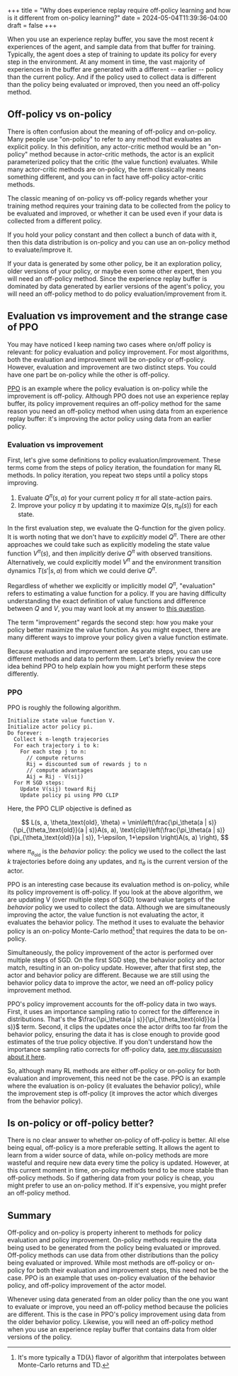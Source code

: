 +++
title = "Why does experience replay require off-policy learning and how is it different from on-policy learning?"
date = 2024-05-04T11:39:36-04:00
draft = false
+++

When you use an experience replay buffer, you save the most recent $k$ experiences of the agent, and sample data from that buffer for training. Typically, the agent does a step of training to update its policy for every step in the environment. At any moment in time, the vast majority of experiences in the buffer are generated with a different -- earlier -- policy than the current policy. And if the policy used to collect data is different than the policy being evaluated or improved, then you need an off-policy method.<!--more-->

## Off-policy vs on-policy

There is often confusion about the meaning of off-policy and on-policy. Many people use "on-policy" to refer to any method that evaluates an explicit policy. In this definition, any actor-critic method would be an "on-policy" method because in actor-critic methods, the actor is an explicit parameterized policy that the critic (the value function) evaluates. While many actor-critic methods are on-policy, the term classically means something different, and you can in fact have off-policy actor-critic methods.

The classic meaning of on-policy vs off-policy regards whether your training method requires your training data to be collected from the policy to be evaluated and improved, or whether it can be used even if your data is collected from a different policy.

If you hold your policy constant and then collect a bunch of data with it, then this data distribution is on-policy and you can use an on-policy method to evaluate/improve it.

If your data is generated by some other policy, be it an exploration policy, older versions of your policy, or maybe even some other expert, then you will need an off-policy method. Since the experience replay buffer is dominated by data generated by earlier versions of the agent's policy, you will need an off-policy method to do policy evaluation/improvement from it.

## Evaluation vs improvement and the strange case of PPO

You may have noticed I keep naming two cases where on/off policy is relevant: for policy evaluation and policy improvement. For most algorithms, both the evaluation and improvement will be on-policy or off-policy. However, evaluation and improvement are two distinct steps. You could have one part be on-policy while the other is off-policy. 

[PPO](https://arxiv.org/abs/1707.06347) is an example where the policy evaluation is on-policy while the improvement is off-policy. Although PPO does not use an experience replay buffer, its policy improvement requires an off-policy method for the same reason you need an off-policy method when using data from an experience replay buffer: it's improving the actor policy using data from an earlier policy.

### Evaluation vs improvement

First, let's give some definitions to policy evaluation/improvement. These terms come from the steps of policy iteration, the foundation for many RL methods. In policy iteration, you repeat two steps until a policy stops improving.

1. Evaluate $Q^\pi(s, a)$ for your current policy $\pi$ for all state-action pairs.
2. Improve your policy $\pi$ by updating it to maximize $Q(s, \pi_\theta(s))$ for each state.

In the first evaluation step, we evaluate the Q-function for the given policy. It is worth noting that we don't have to _explicitly_ model $Q^\pi$. There are other approaches we could take such as explicitly modeling the state value function $V^\pi(s)$, and then _implicitly_ derive $Q^\pi$ with observed transitions. Alternatively, we could explicitly model $V^\pi$ and the environment transition dynamics $T(s' | s, a)$ from which we could derive $Q^\pi$.

Regardless of whether we explicitly or implicitly model $Q^\pi$, "evaluation" refers to estimating a value function for a policy. If you are having difficulty understanding the exact definition of value functions and difference between $Q$ and $V$, you may want look at my answer to [this question](../q_vs_v).

The term "improvement" regards the second step: how you make your policy better maximize the value function. As you might expect, there are many different ways to improve your policy given a value function estimate.

Because evaluation and improvement are separate steps, you can use different methods and data to perform them. Let's briefly review the core idea behind PPO to help explain how you might perform these steps differently.

### PPO

PPO is roughly the following algorithm.

```
Initialize state value function V.
Initialize actor policy pi.
Do forever:
  Collect k n-length trajecories
  For each trajectory i to k:
    For each step j to n:
      // compute returns
      Rij = discounted sum of rewards j to n
      // compute advantages
      Aij = Rij - V(sij)
  For M SGD steps:
    Update V(sij) toward Rij
    Update policy pi using PPO CLIP
```

Here, the PPO CLIP objective is defined as

$$
L(s, a, \theta_\text{old}, \theta) = \min\left(\frac{\pi_\theta(a | s)}{\pi_{\theta_\text{old}}(a | s)}A(s, a), \text{clip}\left(\frac{\pi_\theta(a | s)}{\pi_{\theta_\text{old}}(a | s)}, 1-\epsilon, 1+\epsilon \right)A(s, a) \right),
$$

where $\pi_{\theta_\text{old}}$ is the _behavior_ policy: the policy we used to the collect the last $k$ trajectories before doing any updates, and $\pi_\theta$ is the current version of the actor.

PPO is an interesting case because its evaluation method is on-policy, while its policy improvement is off-policy. If you look at the above algorithm, we are updating V (over multiple steps of SGD) toward value targets of the _behavior_ policy we used to collect the data. Although we are simultaneously improving the actor, the value function is not evaluating the actor, it evaluates the behavior policy. The method it uses to evaluate the behavior policy is an on-policy Monte-Carlo method[^1] that requires the data to be on-policy.

[^1]: It's more typically a TD($\lambda$) flavor of algorithm that interpolates between Monte-Carlo returns and TD.

Simultaneously, the policy improvement of the actor is performed over multiple steps of SGD. On the first SGD step, the behavior policy and actor match, resulting in an on-policy update. However, after that first step, the actor and behavior policy are different. Because we are still using the behavior policy data to improve the actor, we need an off-policy policy improvement method.

PPO's policy improvement accounts for the off-policy data in two ways. First, it uses an importance sampling ratio to correct for the difference in distributions. That's the $\frac{\pi_\theta(a | s)}{\pi_{\theta_\text{old}}(a | s)}$ term. Second, it clips the updates once the actor drifts too far from the behavior policy, ensuring the data it has is close enough to provide good estimates of the true policy objective. If you don't understand how the importance sampling ratio corrects for off-policy data, [see my discussion about it here](../q_learning_doesnt_need_importance_sampling/#importance-sampling).

So, although many RL methods are either off-policy or on-policy for both evaluation and improvement, this need not be the case. PPO is an example where the evaluation is on-policy (it evaluates the behavior policy), while the improvement step is off-policy (it improves the actor which diverges from the behavior policy).

## Is on-policy or off-policy better?

There is no clear answer to whether on-policy of off-policy is better. All else being equal, off-policy is a more preferable setting. It allows the agent to learn from a wider source of data, while on-policy methods are more wasteful and require new data every time the policy is updated. However, at this current moment in time, on-policy methods tend to be more stable than off-policy methods. So if gathering data from your policy is cheap, you might prefer to use an on-policy method. If it's expensive, you might prefer an off-policy method.

## Summary
Off-policy and on-policy is property inherent to methods for policy evaluation and policy improvement. On-policy methods require the data being used to be generated from the policy being evaluated or improved. Off-policy methods can use data from other distributions than the policy being evaluated or improved. While most methods are off-policy or on-policy for both their evaluation and improvement steps, this need not be the case. PPO is an example that uses on-policy evaluation of the behavior policy, and off-policy improvement of the actor model. 

Whenever using data generated from an older policy than the one you want to evaluate or improve, you need an off-policy method because the policies are different. This is the case in PPO's policy improvement using data from the older behavior policy. Likewise, you will need an off-policy method when you use an experience replay buffer that contains data from older versions of the policy.